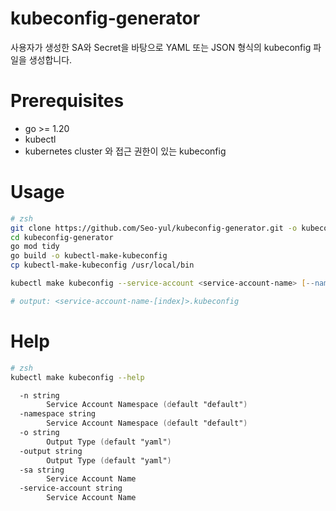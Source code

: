 # kubeconfig-generator
사용자가 생성한 SA와 Secret을 바탕으로 YAML 또는 JSON 형식의 kubeconfig 파일을 생성합니다.

# Prerequisites
- go >= 1.20
- kubectl
- kubernetes cluster 와 접근 권한이 있는 kubeconfig

# Usage
```zsh
# zsh
git clone https://github.com/Seo-yul/kubeconfig-generator.git -o kubeconfig-generator
cd kubeconfig-generator
go mod tidy
go build -o kubectl-make-kubeconfig
cp kubectl-make-kubeconfig /usr/local/bin

kubectl make kubeconfig --service-account <service-account-name> [--namespace <namespace>]

# output: <service-account-name-[index]>.kubeconfig
```

# Help
```zsh
# zsh
kubectl make kubeconfig --help

  -n string
    	Service Account Namespace (default "default")
  -namespace string
    	Service Account Namespace (default "default")
  -o string
    	Output Type (default "yaml")
  -output string
    	Output Type (default "yaml")
  -sa string
    	Service Account Name
  -service-account string
    	Service Account Name
```